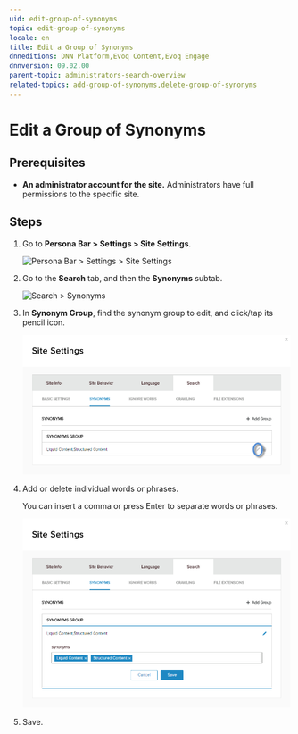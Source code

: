```yaml
---
uid: edit-group-of-synonyms
topic: edit-group-of-synonyms
locale: en
title: Edit a Group of Synonyms
dnneditions: DNN Platform,Evoq Content,Evoq Engage
dnnversion: 09.02.00
parent-topic: administrators-search-overview
related-topics: add-group-of-synonyms,delete-group-of-synonyms
---
```


# Edit a Group of Synonyms

## Prerequisites

*   **An administrator account for the site.** Administrators have full permissions to the specific site.

## Steps

1.  Go to **Persona Bar \> Settings \> Site Settings**.
    
    ![Persona Bar > Settings > Site Settings](/images/scr-pbar-host-Settings-E91.png)
    
2.  Go to the **Search** tab, and then the **Synonyms** subtab.
    
    ![Search > Synonyms](/images/scr-pbtabs-all-Settings-SiteSettings-Search-Synonyms-E90.png)
    
3.  In **Synonym Group**, find the synonym group to edit, and click/tap its pencil icon.
    
      
    
    ![](/images/scr-SiteSettings-Search-Synonyms-edit-icon-E90.png)
    
      
    
4.  Add or delete individual words or phrases.
    
    You can insert a comma or press Enter to separate words or phrases.
    
      
    
    ![](/images/scr-SiteSettings-Search-Synonyms-edit-indiv-E90.png)
    
      
    
5.  Save.